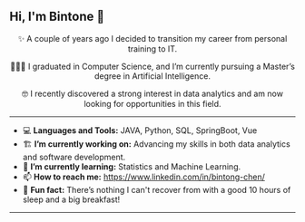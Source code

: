 ## Hi, I'm Bintone 👋

<div align="center">
  
✨ A couple of years ago I decided to transition my career from personal training to IT.

👩🏻‍🎓 I graduated in Computer Science, and I’m currently pursuing a Master’s degree in Artificial Intelligence.

🤓 I recently discovered a strong interest in data analytics and am now looking for opportunities in this field.

</div>

---

- 💻 **Languages and Tools:** JAVA, Python, SQL, SpringBoot, Vue
- 🏗️ **I’m currently working on:** Advancing my skills in both data analytics and software development.
- 🌱 **I’m currently learning:** Statistics and Machine Learning.
- 📫 **How to reach me:** https://www.linkedin.com/in/bintong-chen/
- 🍳 **Fun fact:** There’s nothing I can't recover from with a good 10 hours of sleep and a big breakfast!

---


<!--
**bintonechen/bintonechen** is a ✨ _special_ ✨ repository because its `README.md` (this file) appears on your GitHub profile.

Here are some ideas to get you started:

- 🔭 I’m currently working on ...
- 🌱 I’m currently learning ...
- 👯 I’m looking to collaborate on ...
- 🤔 I’m looking for help with ...
- 💬 Ask me about ...
- 📫 How to reach me: ...
- 😄 Pronouns: ...
- ⚡ Fun fact: ...
-->
